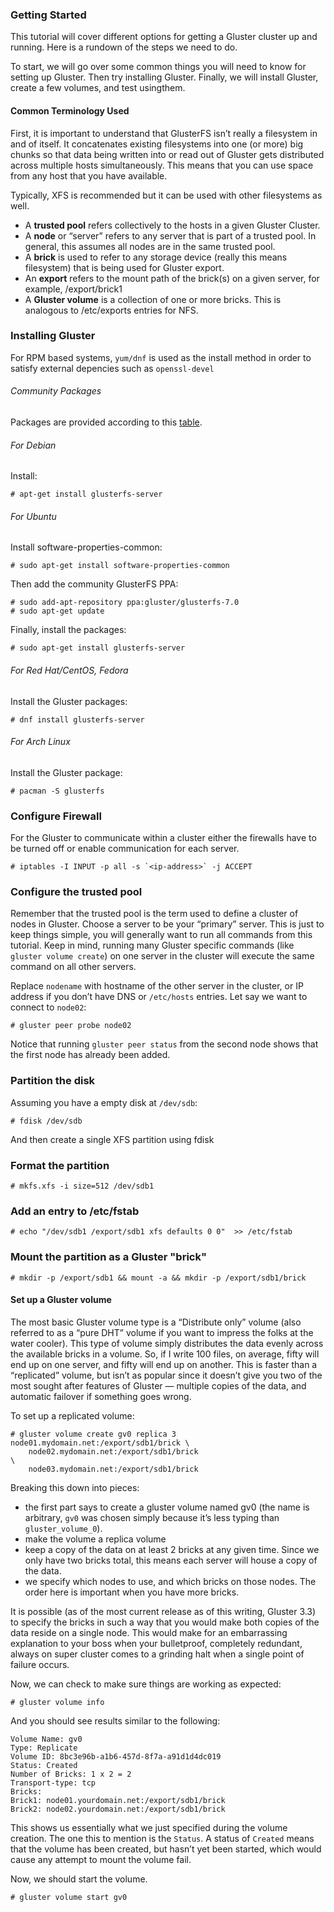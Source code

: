 ### Getting Started

This tutorial will cover different options for getting a Gluster
cluster up and running. Here is a rundown of the steps we need to do.

To start, we will go over some common things you will need to know for
setting up Gluster. Then try installing Gluster. Finally, we will
install Gluster, create a few volumes, and test usingthem.

#### Common Terminology Used

First, it is important to understand that GlusterFS isn’t really a
filesystem in and of itself. It concatenates existing filesystems into
one (or more) big chunks so that data being written into or read out of
Gluster gets distributed across multiple hosts simultaneously. This
means that you can use space from any host that you have available.

Typically, XFS is recommended but it can be used with other filesystems
as well. 

-   A **trusted pool** refers collectively to the hosts in a given
    Gluster Cluster.
-   A **node** or “server” refers to any server that is part of a
    trusted pool. In general, this assumes all nodes are in the same
    trusted pool.
-   A **brick** is used to refer to any storage device (really this
    means filesystem) that is being used for Gluster export.
-   An **export** refers to the mount path of the brick(s) on a given
    server, for example, /export/brick1
-   A **Gluster volume** is a collection of one or more bricks.
    This is analogous to /etc/exports entries for NFS.

### Installing Gluster

For RPM based systems, `yum/dnf` is used as the install method in
order to satisfy external depencies such as `openssl-devel`

###### Community Packages

Packages are provided according to this [table](./Community_Packages.md).

###### For Debian

Install:

```console
# apt-get install glusterfs-server
```

###### For Ubuntu

Install software-properties-common:

```console
# sudo apt-get install software-properties-common
```

Then add the community GlusterFS PPA:

```console
# sudo add-apt-repository ppa:gluster/glusterfs-7.0
# sudo apt-get update
```

Finally, install the packages:

```console
# sudo apt-get install glusterfs-server
```

###### For Red Hat/CentOS, Fedora

Install the Gluster packages:

```console
# dnf install glusterfs-server
```

###### For Arch Linux

Install the Gluster package:

```console
# pacman -S glusterfs
```

### Configure Firewall

For the Gluster to communicate within a cluster either the firewalls
have to be turned off or enable communication for each server.

```console
# iptables -I INPUT -p all -s `<ip-address>` -j ACCEPT
```

### Configure the trusted pool

Remember that the trusted pool is the term used to define a cluster of
nodes in Gluster. Choose a server to be your “primary” server. This is
just to keep things simple, you will generally want to run all commands
from this tutorial. Keep in mind, running many Gluster specific commands
(like `gluster volume create`) on one server in the cluster will
execute the same command on all other servers.

Replace `nodename` with hostname of the other server in the cluster,
or IP address if you don’t have DNS or `/etc/hosts` entries.
Let say we want to connect to `node02`:

```console
# gluster peer probe node02
```

Notice that running `gluster peer status` from the second node shows
that the first node has already been added.

### Partition the disk

Assuming you have a empty disk at `/dev/sdb`:

```console
# fdisk /dev/sdb 
```

And then create a single XFS partition using fdisk

### Format the partition

```console
# mkfs.xfs -i size=512 /dev/sdb1
```

### Add an entry to /etc/fstab

```console
# echo "/dev/sdb1 /export/sdb1 xfs defaults 0 0"  >> /etc/fstab
```

### Mount the partition as a Gluster "brick"

```console
# mkdir -p /export/sdb1 && mount -a && mkdir -p /export/sdb1/brick
```

#### Set up a Gluster volume

The most basic Gluster volume type is a “Distribute only” volume (also
referred to as a “pure DHT” volume if you want to impress the folks at
the water cooler). This type of volume simply distributes the data
evenly across the available bricks in a volume. So, if I write 100
files, on average, fifty will end up on one server, and fifty will end
up on another. This is faster than a “replicated” volume, but isn’t as
popular since it doesn’t give you two of the most sought after features
of Gluster — multiple copies of the data, and automatic failover if
something goes wrong.

To set up a replicated volume:

```console
# gluster volume create gv0 replica 3 node01.mydomain.net:/export/sdb1/brick \
    node02.mydomain.net:/export/sdb1/brick                                   \
    node03.mydomain.net:/export/sdb1/brick
```

Breaking this down into pieces:

- the first part says to create a gluster volume named gv0
(the name is arbitrary, `gv0` was chosen simply because
it’s less typing than `gluster_volume_0`).
- make the volume a replica volume
- keep a copy of the data on at least 2 bricks at any given time.
Since we only have two bricks total, this
means each server will house a copy of the data.
- we specify which nodes to use, and which bricks on those nodes. The order here is
important when you have more bricks.

It is possible (as of the most current release as of this writing, Gluster 3.3)
to specify the bricks in such a way that you would make both copies of the data reside on a
single node. This would make for an embarrassing explanation to your
boss when your bulletproof, completely redundant, always on super
cluster comes to a grinding halt when a single point of failure occurs.

Now, we can check to make sure things are working as expected:

```console
# gluster volume info
```

And you should see results similar to the following:

```console
Volume Name: gv0
Type: Replicate
Volume ID: 8bc3e96b-a1b6-457d-8f7a-a91d1d4dc019
Status: Created
Number of Bricks: 1 x 2 = 2
Transport-type: tcp
Bricks:
Brick1: node01.yourdomain.net:/export/sdb1/brick
Brick2: node02.yourdomain.net:/export/sdb1/brick
```

This shows us essentially what we just specified during the volume
creation. The one this to mention is the `Status`. A status of `Created`
means that the volume has been created, but hasn’t yet been started,
which would cause any attempt to mount the volume fail.

Now, we should start the volume.

```
# gluster volume start gv0
```

